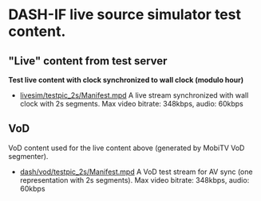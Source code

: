 DASH-IF live source simulator test content.
=========================================

"Live" content from test server
---------------------

**Test live content with clock synchronized to wall clock (modulo hour)**

* [livesim/testpic_2s/Manifest.mpd](pdash/testpic_2s/Manifest.mpd) A live stream synchronized with wall clock with 2s segments. Max video bitrate: 348kbps, audio: 60kbps

VoD
---
VoD content used for the live content above (generated by MobiTV VoD segmenter).

* [dash/vod/testpic_2s/Manifest.mpd](dash/vod/testpic_2s/Manifest.mpd) A VoD test stream for AV sync (one representation with 2s segments). Max video bitrate: 348kbps, audio: 60kbps
